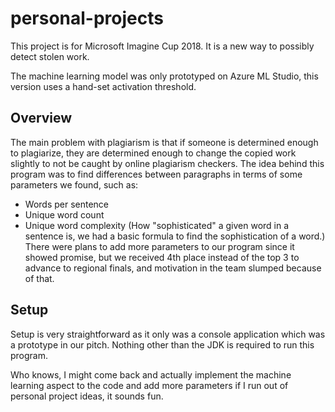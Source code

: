 # personal-projects
This project is for Microsoft Imagine Cup 2018. It is a new way to possibly detect stolen work.

The machine learning model was only prototyped on Azure ML Studio, this version uses a hand-set activation threshold. 

## Overview
The main problem with plagiarism is that if someone is determined enough to plagiarize, they are determined enough to change the copied work slightly to not be caught by online plagiarism checkers. The idea behind this program was to find differences between paragraphs in terms of some parameters we found, such as:
- Words per sentence
- Unique word count
- Unique word complexity (How "sophisticated" a given word in a sentence is, we had a basic formula to find the sophistication of a word.)
There were plans to add more parameters to our program since it showed promise, but we received 4th place instead of the top 3 to advance to regional finals, and motivation in the team slumped because of that.

## Setup
Setup is very straightforward as it only was a console application which was a prototype in our pitch. Nothing other than the JDK is required to run this program.

Who knows, I might come back and actually implement the machine learning aspect to the code and add more parameters if I run out of personal project ideas, it sounds fun.
